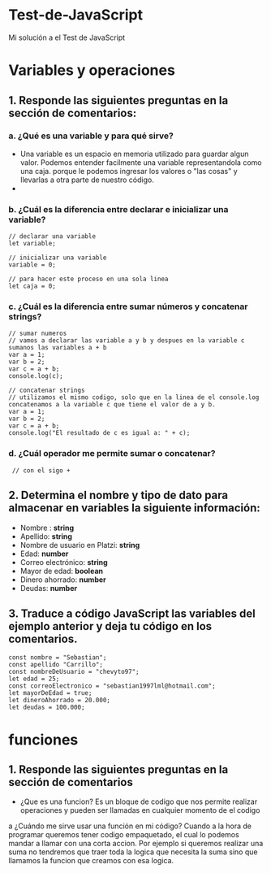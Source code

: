# Test-de-JavaScript
Mi solución a el Test de JavaScript

# **Variables y operaciones**

## 1️. Responde las siguientes preguntas en la sección de comentarios:

### a. ¿Qué es una variable y para qué sirve?
- Una variable es un espacio en memoria utilizado para guardar algun valor. Podemos entender facilmente una variable representandola como una caja. porque le podemos ingresar los valores o "las cosas" y llevarlas a otra parte de nuestro código.
- 
### b. ¿Cuál es la diferencia entre declarar e inicializar una variable?

    // declarar una variable
    let variable;
    
    // inicializar una variable
    variable = 0;
    
    // para hacer este proceso en una sola linea
    let caja = 0;

### c. ¿Cuál es la diferencia entre sumar números y concatenar strings?


    // sumar numeros
    // vamos a declarar las variable a y b y despues en la variable c sumanos las variables a + b
    var a = 1;
    var b = 2;
    var c = a + b;
    console.log(c);
    
    // concatenar strings
    // utilizamos el mismo codigo, solo que en la linea de el console.log concatenamos a la variable c que tiene el valor de a y b.
    var a = 1;
    var b = 2;
    var c = a + b;
    console.log("El resultado de c es igual a: " + c);
    
### d. ¿Cuál operador me permite sumar o concatenar?
     // con el sigo +

## 2. Determina el nombre y tipo de dato para almacenar en variables la siguiente información:

- Nombre : **string**
- Apellido: **string**
- Nombre de usuario en Platzi: **string**
- Edad: **number**
- Correo electrónico: **string**
- Mayor de edad: **boolean**
- Dinero ahorrado: **number**
- Deudas: **number**

## 3. Traduce a código JavaScript las variables del ejemplo anterior y deja tu código en los comentarios.



    const nombre = "Sebastian";
    const apellido "Carrillo";
    const nombreDeUsuario = "chevyto97";
    let edad = 25;
    const correoElectronico = "sebastian1997lml@hotmail.com";
    let mayorDeEdad = true;
    let dineroAhorrado = 20.000;
    let deudas = 100.000;
    
   
# funciones
## 1.  Responde las siguientes preguntas en la sección de comentarios

- ¿Que es una funcion?
Es un bloque de codigo que nos permite realizar operaciones y pueden ser llamadas en cualquier momento de el codigo

a ¿Cuándo me sirve usar una función en mi código?
Cuando a la hora de programar queremos tener codigo empaquetado, el cual lo podemos mandar a llamar con una corta accion. Por ejemplo si queremos realizar una suma no tendremos que traer toda la logica que necesita la suma sino que llamamos la funcion que creamos con esa logica.
